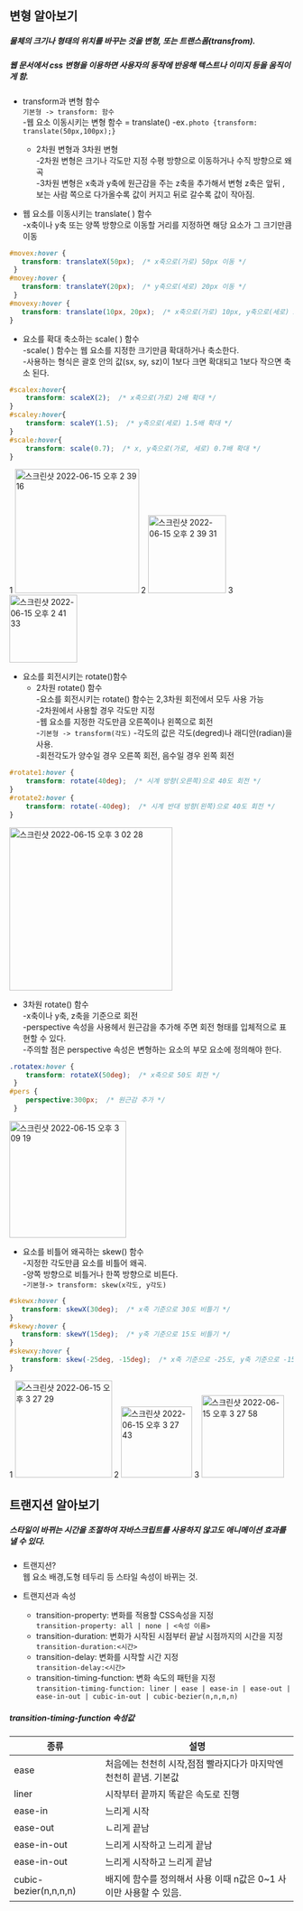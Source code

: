 ## 변형 알아보기  
##### 물체의 크기나 형태의 위치를 바꾸는 것을 변형, 또는 트랜스폼(transfrom).  
##### 웹 문서에서 css 변형을 이용하면 사용자의 동작에 반응해 텍스트나 이미지 등을 움직이게 함.  

* transform과 변형 함수  
`기본형 -> transform: 함수`  
  -웹 요소 이동시키는 변형 함수 = translate() 
  -ex`.photo {transform: translate(50px,100px);}` 
  
  * 2차원 변형과 3차원 변형  
    -2차원 변형은 크기나 각도만 지정 수평 방향으로 이동하거나 수직 방향으로 왜곡  
    -3차원 변형은 x축과 y축에 원근감을 주는 z축을 추가해서 변형 z축은 앞뒤 , 보는 사람 쪽으로 다가올수록 값이 커지고 뒤로 갈수록 값이 작아짐.  

* 웹 요소를 이동시키는 translate( ) 함수  
  -x축이나 y축 또는 양쪽 방향으로 이동할 거리를 지정하면 해당 요소가 그 크기만큼 이동  

```css
#movex:hover {
   transform: translateX(50px);  /* x축으로(가로) 50px 이동 */
 }
#movey:hover {
   transform: translateY(20px);  /* y축으로(세로) 20px 이동 */
 }
#movexy:hover {
   transform: translate(10px, 20px);  /* x축으로(가로) 10px, y축으로(세로) 20px 이동 */
}
```  

* 요소를 확대 축소하는 scale( ) 함수  
  -scale( ) 함수는 웹 요소를 지정한 크기만큼 확대하거나 축소한다.  
  -사용하는 형식은 괄호 안의 값(sx, sy, sz)이 1보다 크면 확대되고 1보다 작으면 축소 된다.  

```css
#scalex:hover{
    transform: scaleX(2);  /* x축으로(가로) 2배 확대 */ 
}
#scaley:hover{
    transform: scaleY(1.5);  /* y축으로(세로) 1.5배 확대 */ 
} 
#scale:hover{
    transform: scale(0.7);  /* x, y축으로(가로, 세로) 0.7배 확대 */ 
}
```
1
<img width="220" alt="스크린샷 2022-06-15 오후 2 39 16" src="https://user-images.githubusercontent.com/97012561/173749143-a6829a92-a29f-4b53-ae24-acb0620ea470.png">
2
<img width="138" alt="스크린샷 2022-06-15 오후 2 39 31" src="https://user-images.githubusercontent.com/97012561/173749228-a803dcb3-fe75-4a4b-9773-25c4d8fbe660.png">
3
<img width="120" alt="스크린샷 2022-06-15 오후 2 41 33" src="https://user-images.githubusercontent.com/97012561/173749998-3877eb51-8b82-4965-853f-08940b68adfe.png">

* 요소를 회전시키는 rotate()함수  
  * 2차원 rotate() 함수  
    -요소를 회전시키는 rotate() 함수는 2,3차원 회전에서 모두 사용 가능  
    -2차원에서 사용할 경우 각도만 지정  
    -웹 요소를 지정한 각도만큼 오른쪽이나 왼쪽으로 회전  
    -`기본형 -> transform(각도)`
    -각도의 값은 각도(degred)나 래디안(radian)을 사용.  
    -회전각도가 양수일 경우 오른쪽 회전, 음수일 경우 왼쪽 회전  

```css
#rotate1:hover {
    transform: rotate(40deg);  /* 시계 방향(오른쪽)으로 40도 회전 */
}
#rotate2:hover {
    transform: rotate(-40deg);  /* 시계 반대 방향(왼쪽)으로 40도 회전 */
}
```
<img width="289" alt="스크린샷 2022-06-15 오후 3 02 28" src="https://user-images.githubusercontent.com/97012561/173753839-72426ebe-b584-4a63-ad12-d35ed58c8d8f.png">

* 3차원 rotate() 함수  
  -x축이나 y축, z축을 기준으로 회전  
  -perspective 속성을 사용헤서 원근감을 추가해 주면 회전 형태를 입체적으로 표현할 수 있다.  
  -주의할 점은 perspective 속성은 변형하는 요소의 부모 요소에 정의해야 한다.  

```css
.rotatex:hover {
    transform: rotateX(50deg);  /* x축으로 50도 회전 */ 
 }
#pers {
    perspective:300px;  /* 원근감 추가 */    
 }
```
<img width="207" alt="스크린샷 2022-06-15 오후 3 09 19" src="https://user-images.githubusercontent.com/97012561/173754740-ea54d4e1-77af-47f9-b09c-1b8b3a94b164.png">

* 요소를 비틀어 왜곡하는 skew() 함수  
  -지정한 각도만큼 요소를 비틀어 왜곡.  
  -양쪽 방향으로 비틀거나 한쪽 방향으로 비튼다.  
  -`기본형-> transform: skew(x각도, y각도)`
  
```css
#skewx:hover {
   transform: skewX(30deg);  /* x축 기준으로 30도 비틀기 */
}
#skewy:hover {
   transform: skewY(15deg);  /* y축 기준으로 15도 비틀기 */
}
#skewxy:hover {
   transform: skew(-25deg, -15deg);  /* x축 기준으로 -25도, y축 기준으로 -15도 비틀기 */
}
```
1
<img width="172" alt="스크린샷 2022-06-15 오후 3 27 29" src="https://user-images.githubusercontent.com/97012561/173757523-5dc8f81d-d6a3-43b0-9875-00838b1de8d2.png">
2
<img width="126" alt="스크린샷 2022-06-15 오후 3 27 43" src="https://user-images.githubusercontent.com/97012561/173757546-1bb4c55b-0b06-4566-8d7c-bc5add50f38d.png">
3
<img width="146" alt="스크린샷 2022-06-15 오후 3 27 58" src="https://user-images.githubusercontent.com/97012561/173757584-296b6659-714a-45da-985d-f3df2bd4742c.png">

## 트랜지션 알아보기  
##### 스타일이 바뀌는 시간을 조절하여 자바스크립트를 사용하지 않고도 애니메이션 효과를 낼 수 있다.  

* 트랜지션?  
  웹 요소 배경,도형 테두리 등 스타일 속성이 바뀌는 것.  

* 트랜지션과 속성  
  * transition-property:	변화를 적용할 CSS속성을 지정  
    `transition-property: all | none | <속성 이름>`
  * transition-duration:	변화가 시작된 시점부터 끝날 시점까지의 시간을 지정  
     `transition-duration:<시간>`
  * transition-delay:	변화를 시작할 시간 지정  
    `transition-delay:<시간>`  
  * transition-timing-function:	변화 속도의 패턴을 지정  
    `transition-timing-function: liner | ease | ease-in | ease-out | ease-in-out | cubic-in-out | cubic-bezier(n,n,n,n)`

##### transition-timing-function 속성값

|  종류  |                          설명                     |
|-------|--------------------------------------------------|
| ease | 처음에는 천천히 시작,점점 빨라지다가 마지막엔 천천히 끝냄. 기본값 |
| liner|시작부터 끝까지 똑같은 속도로 진행|
|ease-in |느리게 시작 |
|ease-out |ㄴ리게 끝남| 
|ease-in-out | 느리게 시작하고 느리게 끝남|
|ease-in-out | 느리게 시작하고 느리게 끝남|
|cubic-bezier(n,n,n,n)|배지에 함수를 정의해서 사용 이때 n값은 0~1 사이만 사용할 수 있음. |


 
